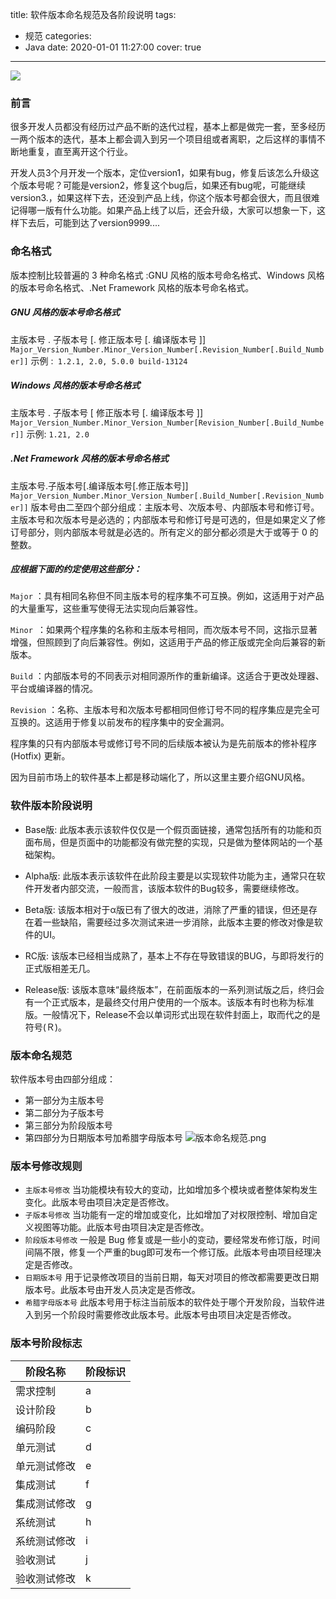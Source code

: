 title: 软件版本命名规范及各阶段说明
tags:
  - 规范
categories:
  - Java
date: 2020-01-01 11:27:00
cover: true

---
![](https://imgconvert.csdnimg.cn/aHR0cHM6Ly91cGxvYWQtaW1hZ2VzLmppYW5zaHUuaW8vdXBsb2FkX2ltYWdlcy8xMjU1MzI0OS0zZDQ3NWU3MTkwZTFjYjIwLmpwZw?x-oss-process=image/format,png)
<!-- more -->
### 前言
很多开发人员都没有经历过产品不断的迭代过程，基本上都是做完一套，至多经历一两个版本的迭代，基本上都会调入到另一个项目组或者离职，之后这样的事情不断地重复，直至离开这个行业。

开发人员3个月开发一个版本，定位version1，如果有bug，修复后该怎么升级这个版本号呢？可能是version2，修复这个bug后，如果还有bug呢，可能继续version3.，如果这样下去，还没到产品上线，你这个版本号都会很大，而且很难记得哪一版有什么功能。如果产品上线了以后，还会升级，大家可以想象一下，这样下去后，可能到达了version9999....

### 命名格式
版本控制比较普遍的 3 种命名格式 :GNU 风格的版本号命名格式、Windows 风格的版本号命名格式、.Net Framework 风格的版本号命名格式。
##### GNU 风格的版本号命名格式
主版本号 . 子版本号 [. 修正版本号 [. 编译版本号 ]]
`Major_Version_Number.Minor_Version_Number[.Revision_Number[.Build_Number]]`
示例 :` 1.2.1, 2.0, 5.0.0 build-13124`
##### Windows 风格的版本号命名格式
主版本号 . 子版本号 [ 修正版本号 [. 编译版本号 ]]
`Major_Version_Number.Minor_Version_Number[Revision_Number[.Build_Number]]`
示例: `1.21, 2.0`
##### .Net Framework 风格的版本号命名格式
主版本号.子版本号[.编译版本号[.修正版本号]]
`Major_Version_Number.Minor_Version_Number[.Build_Number[.Revision_Number]]`
版本号由二至四个部分组成：主版本号、次版本号、内部版本号和修订号。主版本号和次版本号是必选的；内部版本号和修订号是可选的，但是如果定义了修订号部分，则内部版本号就是必选的。所有定义的部分都必须是大于或等于 0 的整数。

##### 应根据下面的约定使用这些部分：

`Major` ：具有相同名称但不同主版本号的程序集不可互换。例如，这适用于对产品的大量重写，这些重写使得无法实现向后兼容性。

`Minor `：如果两个程序集的名称和主版本号相同，而次版本号不同，这指示显著增强，但照顾到了向后兼容性。例如，这适用于产品的修正版或完全向后兼容的新版本。

`Build` ：内部版本号的不同表示对相同源所作的重新编译。这适合于更改处理器、平台或编译器的情况。

`Revision` ：名称、主版本号和次版本号都相同但修订号不同的程序集应是完全可互换的。这适用于修复以前发布的程序集中的安全漏洞。

程序集的只有内部版本号或修订号不同的后续版本被认为是先前版本的修补程序 (Hotfix) 更新。

因为目前市场上的软件基本上都是移动端化了，所以这里主要介绍GNU风格。

### 软件版本阶段说明
* Base版: 此版本表示该软件仅仅是一个假页面链接，通常包括所有的功能和页面布局，但是页面中的功能都没有做完整的实现，只是做为整体网站的一个基础架构。

* Alpha版: 此版本表示该软件在此阶段主要是以实现软件功能为主，通常只在软件开发者内部交流，一般而言，该版本软件的Bug较多，需要继续修改。

* Beta版: 该版本相对于α版已有了很大的改进，消除了严重的错误，但还是存在着一些缺陷，需要经过多次测试来进一步消除，此版本主要的修改对像是软件的UI。

* RC版: 该版本已经相当成熟了，基本上不存在导致错误的BUG，与即将发行的正式版相差无几。

* Release版: 该版本意味“最终版本”，在前面版本的一系列测试版之后，终归会有一个正式版本，是最终交付用户使用的一个版本。该版本有时也称为标准版。一般情况下，Release不会以单词形式出现在软件封面上，取而代之的是符号(Ｒ)。

### 版本命名规范
软件版本号由四部分组成：
* 第一部分为主版本号
* 第二部分为子版本号
* 第三部分为阶段版本号
* 第四部分为日期版本号加希腊字母版本号
![版本命名规范.png](https://imgconvert.csdnimg.cn/aHR0cHM6Ly91cGxvYWQtaW1hZ2VzLmppYW5zaHUuaW8vdXBsb2FkX2ltYWdlcy8xMjU1MzI0OS1kNmJhMzQ1OWZhZWJlYzFhLnBuZw?x-oss-process=image/format,png)
### 版本号修改规则
* `主版本号修改` 当功能模块有较大的变动，比如增加多个模块或者整体架构发生变化。此版本号由项目决定是否修改。
* `子版本号修改` 当功能有一定的增加或变化，比如增加了对权限控制、增加自定义视图等功能。此版本号由项目决定是否修改。
* `阶段版本号修改` 一般是 Bug 修复或是一些小的变动，要经常发布修订版，时间间隔不限，修复一个严重的bug即可发布一个修订版。此版本号由项目经理决定是否修改。
* `日期版本号` 用于记录修改项目的当前日期，每天对项目的修改都需要更改日期版本号。此版本号由开发人员决定是否修改。
* `希腊字母版本号` 此版本号用于标注当前版本的软件处于哪个开发阶段，当软件进入到另一个阶段时需要修改此版本号。此版本号由项目决定是否修改。
### 版本号阶段标志
| 阶段名称| 阶段标识| 
|-----|-----|
| 需求控制| a|
| 设计阶段| b| 
| 编码阶段| c|
| 单元测试| d| 
| 单元测试修改| e|
| 集成测试| f| 
| 集成测试修改| g|
| 系统测试| h| 
| 系统测试修改| i|
| 验收测试| j| 
| 验收测试修改| k|

